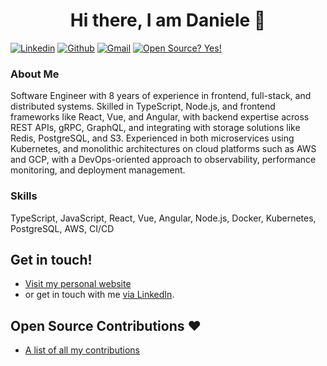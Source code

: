 <h1 align="center">Hi there, I am Daniele 👋</h1>

[![Linkedin](https://img.shields.io/badge/-LinkedIn-blue?style=flat&logo=Linkedin&logoColor=white)](https://www.linkedin.com/in/danieletortora/)
[![Github](https://img.shields.io/badge/-Github-000?style=flat&logo=Github&logoColor=white)](https://github.com/floroz)
[![Gmail](https://img.shields.io/badge/-Gmail-c14438?style=flat&logo=Gmail&logoColor=white)](mailto:contact@danieletortora.com)
[![Open Source? Yes!](https://badgen.net/badge/Open%20Source%20%3F/Yes%21/blue?icon=github)](https://github.com/floroz/floroz/blob/master/CONTRIBUTIONS.md)


### About Me
Software Engineer with 8 years of experience in frontend, full-stack, and distributed systems. Skilled in TypeScript, Node.js, and frontend frameworks like React, Vue, and Angular, with backend expertise across REST APIs, gRPC, GraphQL, and integrating with storage solutions like Redis, PostgreSQL, and S3. Experienced in both microservices using Kubernetes, and monolithic architectures on cloud platforms such as AWS and GCP, with a DevOps-oriented approach to observability, performance monitoring, and deployment management.

### Skills

TypeScript, JavaScript, React, Vue, Angular, Node.js, Docker, Kubernetes, PostgreSQL, AWS, CI/CD

## Get in touch!

- [Visit my personal website](https://danieletortora.netlify.app/)
- or get in touch with me [via LinkedIn](https://www.linkedin.com/in/danieletortora/).

## Open Source Contributions :heart:

- [A list of all my contributions](https://github.com/floroz/floroz/blob/master/CONTRIBUTIONS.md)


